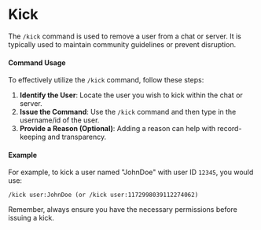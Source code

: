 # Kick

The `/kick` command is used to remove a user from a chat or server. It is typically used to maintain community guidelines or prevent disruption.&#x20;

#### Command Usage

To effectively utilize the `/kick` command, follow these steps:

1. **Identify the User**: Locate the user you wish to kick within the chat or server.
2. **Issue the Command**: Use the `/kick` command and then type in the username/id of the user.
3. **Provide a Reason (Optional)**: Adding a reason can help with record-keeping and transparency.

#### Example

For example, to kick a user named "JohnDoe" with user ID `12345`, you would use:

```
/kick user:JohnDoe (or /kick user:1172998039112274062)
```

Remember, always ensure you have the necessary permissions before issuing a kick.

